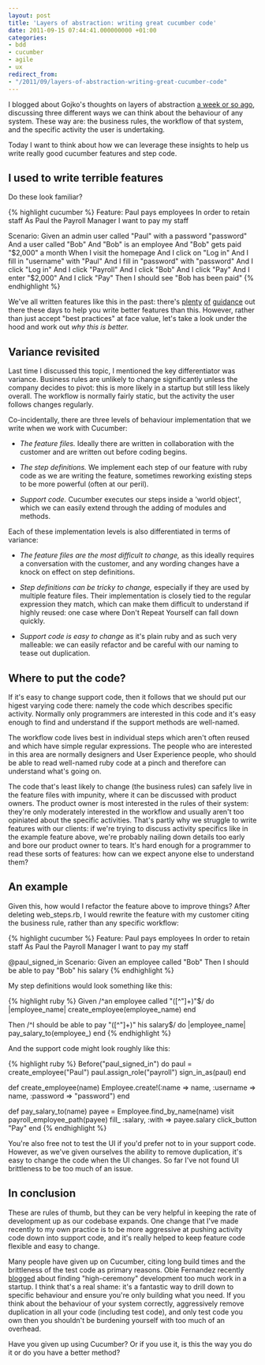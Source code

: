 ```yaml
---
layout: post
title: 'Layers of abstraction: writing great cucumber code'
date: 2011-09-15 07:44:41.000000000 +01:00
categories:
- bdd
- cucumber
- agile
- ux
redirect_from:
- "/2011/09/layers-of-abstraction-writing-great-cucumber-code"
---
```

I blogged about Gojko's thoughts on layers of abstraction [a week or so ago](/2011/09/layers-of-abstraction-bdd-ux), discussing three different ways we can think about the behaviour of any system. These way are: the business rules, the workflow of that system, and the specific activity the user is undertaking.

Today I want to think about how we can leverage these insights to help us write really good cucumber features and step code.

## I used to write terrible features

Do these look familiar?

{% highlight cucumber %}
Feature: Paul pays employees
  In order to retain staff
  As Paul the Payroll Manager I want to pay my staff

Scenario:
  Given an admin user called "Paul" with a password "password"
  And a user called "Bob"
  And "Bob" is an employee
  And "Bob" gets paid "$2,000" a month
  When I visit the homepage
  And I click on "Log in"
  And I fill in "username" with "Paul"
  And I fill in "password" with "password"
  And I click "Log in"
  And I click "Payroll"
  And I click "Bob"
  And I click "Pay"
  And I enter "$2,000"
  And I click "Pay"
  Then I should see "Bob has been paid"
{% endhighlight %}

We've all written features like this in the past: there's [plenty](http://benmabey.com/2008/05/19/imperative-vs-declarative-scenarios-in-user-stories.html) [of](http://dannorth.net/2011/01/31/whose-domain-is-it-anyway/) [guidance](http://elabs.se/blog/15-you-re-cuking-it-wrong) out there these days to help you write better features than this. However, rather than just accept "best practices" at face value, let's take a look under the hood and work out *why this is better.*

## Variance revisited

Last time I discussed this topic, I mentioned the key differentiator was variance. Business rules are unlikely to change significantly unless the company decides to pivot: this is more likely in a startup but still less likely overall. The workflow is normally fairly static, but the activity the user follows changes regularly.

Co-incidentally, there are three levels of behaviour implementation that we write when we work with Cucumber:

* *The feature files.* Ideally there are written in collaboration with the customer and are written out before coding begins.

* *The step definitions.* We implement each step of our feature with ruby code as we are writing the feature, sometimes reworking existing steps to be more powerful (often at our peril).

* *Support code.* Cucumber executes our steps inside a 'world object', which we can easily extend through the adding of modules and methods.

Each of these implementation levels is also differentiated in terms of variance:

* *The feature files are the most difficult to change,* as this ideally requires a conversation with the customer, and any wording changes have a knock on effect on step definitions.

* *Step definitions can be tricky to change,* especially if they are used by multiple feature files. Their implementation is closely tied to the regular expression they match, which can make them difficult to understand if highly reused: one case where Don't Repeat Yourself can fall down quickly.

* *Support code is easy to change* as it's plain ruby and as such very malleable: we can easily refactor and be careful with our naming to tease out duplication.

## Where to put the code?

If it's easy to change support code, then it follows that we should put our higest varying code there: namely the code which describes specific activity. Normally only programmers are interested in this code and it's easy enough to find and understand if the support methods are well-named.

The workflow code lives best in individual steps which aren't often reused and which have simple regular expressions. The people who are interested in this area are normally designers and User Experience people, who should be able to read well-named ruby code at a pinch and therefore can understand what's going on.

The code that's least likely to change (the business rules) can safely live in the feature files with impunity, where it can be discussed with product owners. The product owner is most interested in the rules of their system: they're only moderately interested in the workflow and usually aren't too opiniated about the specific activities. That's partly why we struggle to write features with our clients: if we're trying to discuss activity specifics like in the example feature above, we're probably nailing down details too early and bore our product owner to tears. It's hard enough for a programmer to read these sorts of features: how can we expect anyone else to understand them?

## An example

Given this, how would I refactor the feature above to improve things? After deleting web\_steps.rb, I would rewrite the feature with my customer citing the business rule, rather than any specific workflow:

{% highlight cucumber %}
Feature: Paul pays employees
  In order to retain staff
  As Paul the Payroll Manager I want to pay my staff

@paul_signed_in
Scenario:
  Given an employee called "Bob"
  Then I should be able to pay "Bob" his salary
{% endhighlight %}

My step definitions would look something like this:

{% highlight ruby %}
Given /^an employee called "([^"]+)"$/ do |employee_name|
  create_employee(employee_name)
end

Then /^I should be able to pay "([^"]+)" his salary$/ do |employee_name|
  pay_salary_to(employee_)
end
{% endhighlight %}

And the support code might look roughly like this:

{% highlight ruby %}
Before("paul_signed_in") do
  paul = create_employee("Paul")
  paul.assign_role("payroll")
  sign_in_as(paul)
end

def create_employee(name)
  Employee.create!(:name => name, :username => name,
    :password => "password")
end

def pay_salary_to(name)
  payee = Employee.find_by_name(name)
  visit payroll_employee_path(payee)
  fill_ :salary, :with => payee.salary
  click_button "Pay"
end
{% endhighlight %}

You're also free not to test the UI if you'd prefer not to in your support code. However, as we've given ourselves the ability to remove duplication, it's easy to change the code when the UI changes. So far I've not found UI brittleness to be too much of an issue.

## In conclusion

These are rules of thumb, but they can be very helpful in keeping the rate of development up as our codebase expands. One change that I've made recently to my own practice is to be more aggressive at pushing activity code down into support code, and it's really helped to keep feature code flexible and easy to change.

Many people have given up on Cucumber, citing long build times and the brittleness of the test code as primary reasons. Obie Fernandez recently [blogged](http://blog.obiefernandez.com/content/2011/05/the-dark-side-beckons.html) about finding "high-ceremony" development too much work in a startup. I think that's a real shame: it's a fantastic way to drill down to specific behaviour and ensure you're only building what you need. If you think about the behaviour of your system correctly, aggressively remove duplication in all your code (including test code), and only test code you own then you shouldn't be burdening yourself with too much of an overhead.

Have you given up using Cucumber? Or if you use it, is this the way you do it or do you have a better method?

